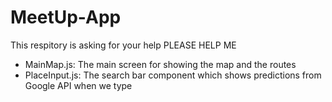 # MeetUp-App
This respitory is asking for your help
PLEASE HELP ME

- MainMap.js: The main screen for showing the map and the routes
- PlaceInput.js: The search bar component which shows predictions from Google API when we type 


